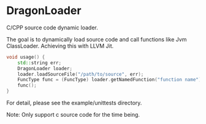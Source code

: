 # DragonLoader

C/CPP source code dynamic loader.

The goal is to dynamically load source code and call functions like Jvm ClassLoader.
Achieving this with LLVM Jit.

```cpp
void usage() {
    std::string err;
    DragonLoader loader;
    loader.loadSourceFile("/path/to/source", err);
    FuncType func = (FuncType) loader.getNamedFunction("function name");
    func();
}
```

For detail, please see the example/unittests directory.

Note: Only support c source code for the time being.
